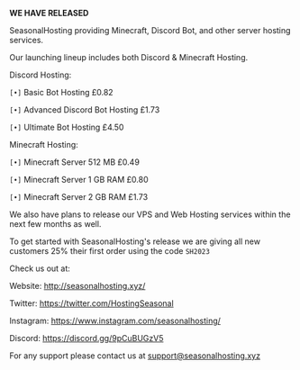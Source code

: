 **WE HAVE RELEASED**

SeasonalHosting providing Minecraft, Discord Bot, and other server hosting services.

Our launching lineup includes both Discord & Minecraft Hosting.

Discord Hosting:

``[•]`` Basic Bot Hosting £0.82

``[•]`` Advanced Discord Bot Hosting £1.73

``[•]`` Ultimate Bot Hosting £4.50

Minecraft Hosting:

``[•]`` Minecraft Server 512 MB £0.49

``[•]`` Minecraft Server 1 GB RAM £0.80

``[•]`` Minecraft Server 2 GB RAM £1.73

We also have plans to release our VPS and Web Hosting services within the next few months as well.

To get started with SeasonalHosting's release we are giving all new customers 25% their first order using the code ``SH2023``


Check us out at:

Website: http://seasonalhosting.xyz/

Twitter: https://twitter.com/HostingSeasonal

Instagram: https://www.instagram.com/seasonalhosting/

Discord: https://discord.gg/9pCuBUGzV5

For any support please contact us at support@seasonalhosting.xyz
